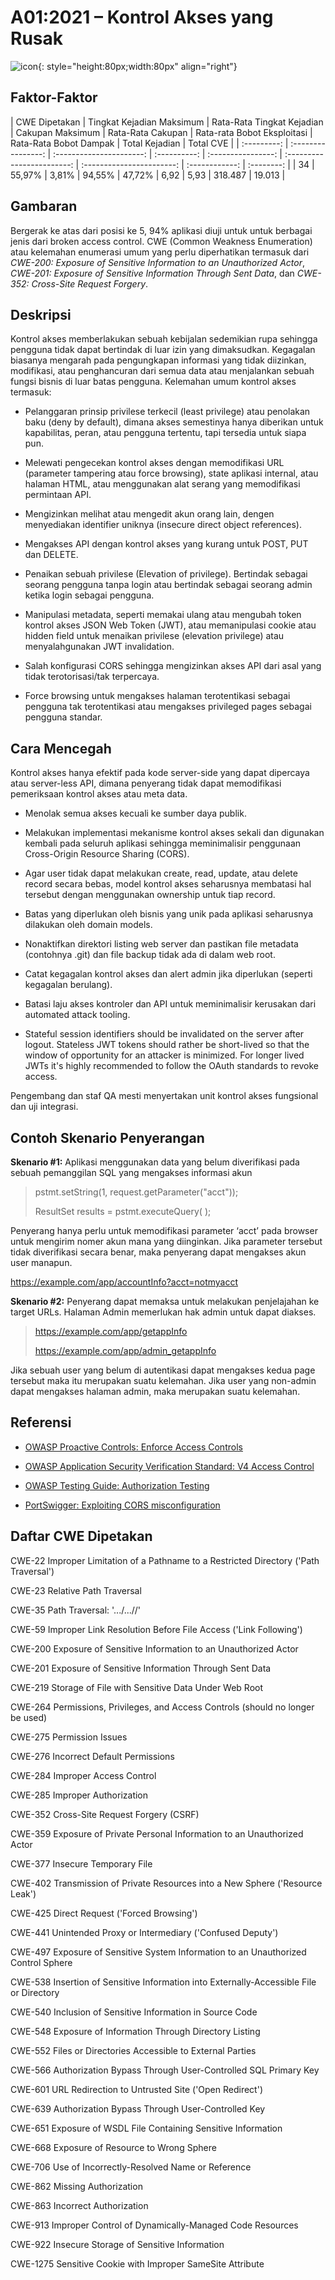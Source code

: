 # A01:2021 – Kontrol Akses yang Rusak
![icon](assets/TOP_10_Icons_Final_Broken_Access_Control.png){:
style="height:80px;width:80px" align="right"}

## Faktor-Faktor

| CWE Dipetakan | Tingkat Kejadian Maksimum | Rata-Rata Tingkat Kejadian |
Cakupan Maksimum | Rata-Rata Cakupan | Rata-rata Bobot Eksploitasi | Rata-Rata
Bobot Dampak | Total Kejadian | Total CVE | | :---------: | :----------------: |
:----------------------: | :----------: | :----------------: |
:------------------------: | :-----------------------: | :------------: |
:--------: | |     34      |       55,97%       |          3,81%           |
94,55%    |       47,72%       |            6,92            |           5,93
|    318.487     |   19.013   |

## Gambaran

Bergerak ke atas dari posisi ke 5, 94% aplikasi diuji untuk untuk berbagai jenis
dari broken access control. CWE (Common Weakness Enumeration) atau kelemahan
enumerasi umum yang perlu diperhatikan termasuk dari _CWE-200: Exposure of
Sensitive Information to an Unauthorized Actor_, _CWE-201: Exposure of Sensitive
Information Through Sent Data_, dan _CWE-352: Cross-Site Request Forgery_.

## Deskripsi

Kontrol akses memberlakukan sebuah kebijalan sedemikian rupa sehingga pengguna
tidak dapat bertindak di luar izin yang dimaksudkan. Kegagalan biasanya mengarah
pada pengungkapan informasi yang tidak diizinkan, modifikasi, atau penghancuran
dari semua data atau menjalankan sebuah fungsi bisnis di luar batas pengguna.
Kelemahan umum kontrol akses termasuk:

-   Pelanggaran prinsip privilese terkecil (least privilege) atau penolakan baku
    (deny by default), dimana akses semestinya hanya diberikan untuk
    kapabilitas, peran, atau pengguna tertentu, tapi tersedia untuk siapa pun.

-   Melewati pengecekan kontrol akses dengan memodifikasi URL (parameter
    tampering atau force browsing), state aplikasi internal, atau halaman HTML,
    atau menggunakan alat serang yang memodifikasi permintaan API.

-   Mengizinkan melihat atau mengedit akun orang lain, dengen menyediakan
    identifier uniknya (insecure direct object references).

-   Mengakses API dengan kontrol akses yang kurang untuk POST, PUT dan DELETE.

-   Penaikan sebuah privilese (Elevation of privilege).  Bertindak sebagai
    seorang pengguna tanpa login atau bertindak sebagai seorang admin ketika
    login sebagai pengguna.

-   Manipulasi metadata, seperti memakai ulang atau mengubah token kontrol akses
    JSON Web Token (JWT), atau memanipulasi cookie atau hidden field untuk
    menaikan privilese (elevation privilege) atau menyalahgunakan JWT 
    invalidation.

-   Salah konfigurasi CORS sehingga mengizinkan akses API dari asal yang tidak
    terotorisasi/tak terpercaya.

-   Force browsing untuk mengakses halaman terotentikasi sebagai pengguna tak
    terotentikasi atau mengakses privileged pages sebagai pengguna standar. 

## Cara Mencegah

Kontrol akses hanya efektif pada kode server-side yang dapat dipercaya atau
server-less API, dimana penyerang tidak dapat memodifikasi pemeriksaan kontrol
akses atau meta data.

-   Menolak semua akses kecuali ke sumber daya publik.

-   Melakukan implementasi mekanisme kontrol akses sekali dan digunakan kembali
    pada seluruh aplikasi sehingga meminimalisir penggunaan Cross-Origin Resource
    Sharing (CORS).

-   Agar user tidak dapat melakukan create, read, update, atau delete record
    secara bebas, model kontrol akses seharusnya membatasi hal tersebut dengan
    menggunakan ownership untuk tiap record.

-   Batas yang diperlukan oleh bisnis yang unik pada aplikasi seharusnya dilakukan
    oleh domain models.

-   Nonaktifkan direktori listing web server dan pastikan file metadata (contohnya
    .git) dan file backup tidak ada di dalam web root.

-   Catat kegagalan kontrol akses dan alert admin jika diperlukan (seperti
    kegagalan berulang).

-   Batasi laju akses kontroler dan API untuk meminimalisir kerusakan dari
    automated attack tooling.

-   Stateful session identifiers should be invalidated on the server after logout.
Stateless JWT tokens should rather be short-lived so that the window of
opportunity for an attacker is minimized. For longer lived JWTs it's highly
recommended to follow the OAuth standards to revoke access.

Pengembang dan staf QA mesti menyertakan unit kontrol akses fungsional dan uji
integrasi.

## Contoh Skenario Penyerangan

**Skenario #1:** Aplikasi menggunakan data yang belum diverifikasi pada sebuah
pemanggilan SQL yang mengakses informasi akun

> pstmt.setString(1, request.getParameter("acct"));
>
> ResultSet results = pstmt.executeQuery( );

Penyerang hanya perlu untuk memodifikasi parameter ‘acct’ pada browser untuk
mengirim nomer akun mana yang diinginkan. Jika parameter tersebut tidak
diverifikasi secara benar, maka penyerang dapat mengakses akun user manapun.

https://example.com/app/accountInfo?acct=notmyacct

**Skenario #2:** Penyerang dapat memaksa untuk melakukan penjelajahan ke target
URLs. Halaman Admin memerlukan hak admin untuk dapat diakses.

> https://example.com/app/getappInfo
>
> https://example.com/app/admin_getappInfo

Jika sebuah user yang belum di autentikasi dapat mengakses kedua page tersebut
maka itu merupakan suatu kelemahan. Jika user yang non-admin dapat mengakses
halaman admin, maka merupakan suatu kelemahan.

## Referensi

- [OWASP Proactive Controls: Enforce Access
  Controls](https://owasp.org/www-project-proactive-controls/v3/en/c7-enforce-access-controls)

- [OWASP Application Security Verification Standard: V4 Access
  Control](https://owasp.org/www-project-application-security-verification-standard)

- [OWASP Testing Guide: Authorization
  Testing](https://owasp.org/www-project-web-security-testing-guide/latest/4-Web_Application_Security_Testing/05-Authorization_Testing/README)

- [PortSwigger: Exploiting CORS
  misconfiguration](https://portswigger.net/blog/exploiting-cors-misconfigurations-for-bitcoins-and-bounties)

## Daftar CWE Dipetakan

CWE-22 Improper Limitation of a Pathname to a Restricted Directory ('Path
Traversal')

CWE-23 Relative Path Traversal

CWE-35 Path Traversal: '.../...//'

CWE-59 Improper Link Resolution Before File Access ('Link Following')

CWE-200 Exposure of Sensitive Information to an Unauthorized Actor

CWE-201 Exposure of Sensitive Information Through Sent Data

CWE-219 Storage of File with Sensitive Data Under Web Root

CWE-264 Permissions, Privileges, and Access Controls (should no longer be used)

CWE-275 Permission Issues

CWE-276 Incorrect Default Permissions

CWE-284 Improper Access Control

CWE-285 Improper Authorization

CWE-352 Cross-Site Request Forgery (CSRF)

CWE-359 Exposure of Private Personal Information to an Unauthorized Actor

CWE-377 Insecure Temporary File

CWE-402 Transmission of Private Resources into a New Sphere ('Resource Leak')

CWE-425 Direct Request ('Forced Browsing')

CWE-441 Unintended Proxy or Intermediary ('Confused Deputy')

CWE-497 Exposure of Sensitive System Information to an Unauthorized Control
Sphere

CWE-538 Insertion of Sensitive Information into Externally-Accessible File or
Directory

CWE-540 Inclusion of Sensitive Information in Source Code

CWE-548 Exposure of Information Through Directory Listing

CWE-552 Files or Directories Accessible to External Parties

CWE-566 Authorization Bypass Through User-Controlled SQL Primary Key

CWE-601 URL Redirection to Untrusted Site ('Open Redirect')

CWE-639 Authorization Bypass Through User-Controlled Key

CWE-651 Exposure of WSDL File Containing Sensitive Information

CWE-668 Exposure of Resource to Wrong Sphere

CWE-706 Use of Incorrectly-Resolved Name or Reference

CWE-862 Missing Authorization

CWE-863 Incorrect Authorization

CWE-913 Improper Control of Dynamically-Managed Code Resources

CWE-922 Insecure Storage of Sensitive Information

CWE-1275 Sensitive Cookie with Improper SameSite Attribute
